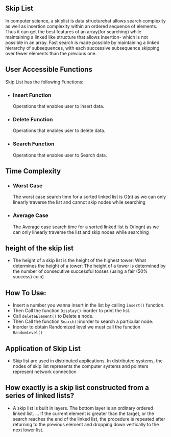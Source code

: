 ## Skip List
In computer science, a skiplist is data structurehat allows search complexity as well as insertion complexity within an ordered sequence of elements. Thus it can get the best features of an array(for searching) while maintaining a linked like structure that allows insertion- which is not possible in an array. Fast search is made possible by maintaining a linked hierarchy of subsequences, with each successive subsequence skipping over fewer elements than the previous one.

## User Accessible Functions
Skip List has the following Functions:
 - ### Insert Function
	Operations that enables user to insert data.
- ### Delete Function
	Operations that enables user to delete data.
- ### Search Function
	Operations that enables user to Search data.

## Time Complexity
- ### Worst Case
	The worst case search time for a sorted linked list is O(n) as we can only linearly traverse the list and cannot skip nodes while       searching
- ### Average Case
	The Average case search time for a sorted linked list is O(logn) as we can only linearly traverse the list and skip nodes while       searching
## height of the skip list
- The height of a skip list is the height of the highest tower: What determines the height of a tower: The height of a tower is determined by the number of consecutive successful tosses (using a fair (50% success) coin)

  
##  How To Use:
 - Insert a number you wanna insert in the list by calling `insert()` function.
 - Then Call the function `Display()` inorder to print the list.
 - Call `deleteElement()` to Delete a node.
 - Then Call the function `Search()`inorder to search a particular node.
 - Inorder to obtain Randomized level we must call the function `RandomLevel()`
 
## Application of Skip List
 - Skip list are used in distributed applications. In distributed systems, the nodes of skip list represents the computer systems and pointers represent network connection

## How exactly is a skip list constructed from a series of linked lists?
 - A skip list is built in layers. The bottom layer is an ordinary ordered linked list. ... If the current element is greater than the target, or the search reaches the end of the linked list, the procedure is repeated after returning to the previous element and dropping down vertically to the next lower list.
